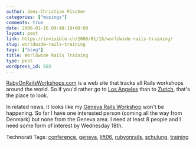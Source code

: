 ```yaml
---
author: Jens-Christian Fischer
categories: ["musings"]
comments: true
date: 2006-01-16 09:48:19+00:00
layout: post
link: https://invisible.ch/2006/01/16/worldwide-rails-training/
slug: worldwide-rails-training
tags: ["blog"]
title: Worldwide Rails Training
type: post
wordpress_id: 503
---
```


[RubyOnRailsWorkshops.com][1] is a web site that tracks all Rails workshops around the world. So if you'd rather go to [Los Angeles][2] than to [Zurich][3], that's the place to look.

In related news, it looks like my [Geneva Rails Workshop][4] won't be happening. So far I have one interested person (coming all the way from Denmark) but none from the Geneva area. I need at least 8 people and I need some form of interest by Wednesday 18th.


[1]: https://www.rubyonrailsworkshops.com
[2]: https://dvcreators.net/events/rubyonrails.php
[3]: https://www.invisible.ch/static/47/rubyonrailsschulung
[4]: https://www.lift06.org/blog/index.php?id=34



Technorati Tags: [conference](https://www.technorati.com/tag/conference), [geneva](https://www.technorati.com/tag/geneva), [lift06](https://www.technorati.com/tag/lift06), [rubyonrails](https://www.technorati.com/tag/rubyonrails), [schulung](https://www.technorati.com/tag/schulung), [training](https://www.technorati.com/tag/training)
